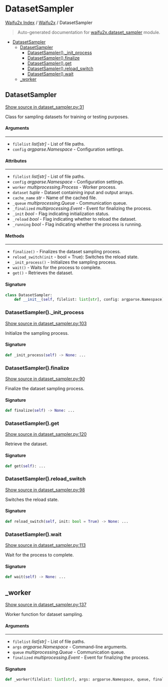 # DatasetSampler

[Waifu2x Index](../README.md#waifu2x-index) / [Waifu2x](./index.md#waifu2x) / DatasetSampler

> Auto-generated documentation for [waifu2x.dataset_sampler](../../../waifu2x/dataset_sampler.py) module.

- [DatasetSampler](#datasetsampler)
  - [DatasetSampler](#datasetsampler-1)
    - [DatasetSampler()._init_process](#datasetsampler()_init_process)
    - [DatasetSampler().finalize](#datasetsampler()finalize)
    - [DatasetSampler().get](#datasetsampler()get)
    - [DatasetSampler().reload_switch](#datasetsampler()reload_switch)
    - [DatasetSampler().wait](#datasetsampler()wait)
  - [_worker](#_worker)

## DatasetSampler

[Show source in dataset_sampler.py:31](../../../waifu2x/dataset_sampler.py#L31)

Class for sampling datasets for training or testing purposes.

#### Arguments

----
 - `filelist` *list[str]* - List of file paths.
 - `config` *argparse.Namespace* - Configuration settings.

#### Attributes

----------
 - `filelist` *list[str]* - List of file paths.
 - `config` *argparse.Namespace* - Configuration settings.
 - `worker` *multiprocessing.Process* - Worker process.
 - `dataset` *tuple* - Dataset containing input and output arrays.
 - `cache_name` *str* - Name of the cached file.
 - `_queue` *multiprocessing.Queue* - Communication queue.
 - `_finalized` *multiprocessing.Event* - Event for finalizing the process.
 - `_init` *bool* - Flag indicating initialization status.
 - `_reload` *bool* - Flag indicating whether to reload the dataset.
 - `_running` *bool* - Flag indicating whether the process is running.

#### Methods

-------
 - `finalize()` - Finalizes the dataset sampling process.
 - `reload_switch(init` - bool = True): Switches the reload state.
 - `_init_process()` - Initializes the sampling process.
 - `wait()` - Waits for the process to complete.
 - `get()` - Retrieves the dataset.

#### Signature

```python
class DatasetSampler:
    def __init__(self, filelist: list[str], config: argparse.Namespace) -> None: ...
```

### DatasetSampler()._init_process

[Show source in dataset_sampler.py:103](../../../waifu2x/dataset_sampler.py#L103)

Initialize the sampling process.

#### Signature

```python
def _init_process(self) -> None: ...
```

### DatasetSampler().finalize

[Show source in dataset_sampler.py:90](../../../waifu2x/dataset_sampler.py#L90)

Finalize the dataset sampling process.

#### Signature

```python
def finalize(self) -> None: ...
```

### DatasetSampler().get

[Show source in dataset_sampler.py:120](../../../waifu2x/dataset_sampler.py#L120)

Retrieve the dataset.

#### Signature

```python
def get(self): ...
```

### DatasetSampler().reload_switch

[Show source in dataset_sampler.py:98](../../../waifu2x/dataset_sampler.py#L98)

Switches the reload state.

#### Signature

```python
def reload_switch(self, init: bool = True) -> None: ...
```

### DatasetSampler().wait

[Show source in dataset_sampler.py:113](../../../waifu2x/dataset_sampler.py#L113)

Wait for the process to complete.

#### Signature

```python
def wait(self) -> None: ...
```



## _worker

[Show source in dataset_sampler.py:137](../../../waifu2x/dataset_sampler.py#L137)

Worker function for dataset sampling.

#### Arguments

----
 - `filelist` *list[str]* - List of file paths.
 - `args` *argparse.Namespace* - Command-line arguments.
 - `queue` *multiprocessing.Queue* - Communication queue.
 - `finalized` *multiprocessing.Event* - Event for finalizing the process.

#### Signature

```python
def _worker(filelist: list[str], args: argparse.Namespace, queue, finalized) -> None: ...
```